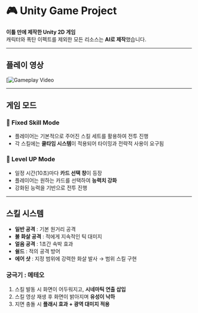 # 🎮 Unity Game Project

 **이틀 만에 제작한 Unity 2D 게임**  
캐릭터와 폭탄 이펙트를 제외한 모든 리소스는 **AI로 제작**했습니다.  

---
## 플레이 영상

[![Gameplay Video](https://www.youtube.com/watch?v=2PF2f4u-Pik)

---

##  게임 모드

### 🔹 Fixed Skill Mode
- 플레이어는 기본적으로 주어진 스킬 세트를 활용하여 전투 진행  
- 각 스킬에는 **쿨타임 시스템**이 적용되어 타이밍과 전략적 사용이 요구됨  

### 🔹 Level UP Mode
- 일정 시간(10초)마다 **카드 선택 창**이 등장  
- 플레이어는 원하는 카드를 선택하여 **능력치 강화**  
- 강화된 능력을 기반으로 전투 진행  

---

## 스킬 시스템

- **일반 공격** : 기본 원거리 공격  
- **불 화살 공격** : 적에게 지속적인 틱 대미지  
- **얼음 공격** : 1초간 속박 효과  
- **쉴드** : 적의 공격 방어  
- **에어 샷** : 지정 범위에 강력한 화살 발사 → 범위 스킬 구현  

### 궁극기 : 메테오
1. 스킬 발동 시 화면이 어두워지고, **시네마틱 연출 삽입**  
2. 스킬 영상 재생 후 화면이 밝아지며 **유성이 낙하**  
3. 지면 충돌 시 **플래시 효과 + 광역 대미지 적용**  
